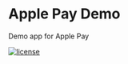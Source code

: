 # Apple Pay Demo
Demo app for Apple Pay

[![license](https://img.shields.io/github/license/DAVFoundation/captain-n3m0.svg?style=flat-square)](https://github.com/serveshwar/Apple-Pay-Demo/blob/master/LICENSE)
